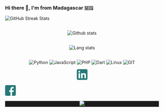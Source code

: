 ### Hi there 👋, I'm from Madagascar 🇲🇬 

<!-- PROFILE VIEW 
<p align="center">  <strong>
<img src="https://komarev.com/ghpvc/?username=mattnix4&amp;color=008080">
</strong> </p>

-->

<!-- STREAK STATS -->
<div>
  <p align="center">
  
<img src="https://github-readme-streak-stats.herokuapp.com?user=mattnix4&amp;theme=leafy&amp;date_format=j%20M%5B%20Y%5D&amp;ring=047884&amp;sideNums=06ACBD&amp;dates=06ACBD&amp;currStreakNum=08E8FF&amp;currStreakLabel=08E8FF&amp;background=ffffff00&amp;hide_border=true" alt="GitHub Streak Stats"> <br><br>

  </p>
</div>


<div>
  <p align="center">
    <img src="https://github-readme-stats.vercel.app/api?username=mattnix4&show_icons=true&theme=dark&include_all_commits=true&custom_title=Github stats" alt="Github stats" /> <br/><br/>
  </p>
</div>

<div>
  <p align="center">
    <img src="https://github-readme-stats.vercel.app/api/top-langs/?username=mattnix4&theme=solarized-dark&&show_icons=true&layout=compact&hide=html" alt="Lang stats" /> <br/><br/>
  </p>
</div>

  <!-- SKILLS -->
  
<p align='center'>
  <img alt='Python' src='https://img.shields.io/badge/Python-3776AB?style=for-the-badge&logo=python&logoColor=white'/>
  <img alt='JavaScript' src='https://img.shields.io/badge/JavaScript-F7DF1E?style=for-the-badge&logo=javascript&logoColor=teal'/>
  <img alt='PHP' src='https://img.shields.io/badge/PHP-777BB4?style=for-the-badge&logo=php&logoColor=white'/>
  <img alt='Dart' src='https://img.shields.io/badge/Dart-0175C2?style=for-the-badge&logo=dart&logoColor=white'/>
  <img alt='Linux' src='https://img.shields.io/badge/Linux-3776AB?style=for-the-badge&logo=linux&logoColor=white'/>
  <img alt='GIT' src='https://img.shields.io/badge/git-%23F05033.svg?style=for-the-badge&logo=git&logoColor=white'/>
 </p>
  
  <!-- SOCIAL NETWORK -->

<p align=center>
  <a href="https://www.linkedin.com/in/gasytalk.ml/"><img height=35 width=35 src="https://github.com/rootkit7628/rootkit7628/blob/main/img/in.png"></a>

<!--
  <a href="https://www.instagram.com/zeelife.ml"><img height=35 width=35 src="https://github.com/rootkit7628/rootkit7628/blob/main/img/instagram.png"></a> -->

  <a href="https://www.facebook.com/gasytalk.ml"><img height=35 width=35 src="https://github.com/rootkit7628/rootkit7628/blob/main/img/facebook.png"></a>
</p>

<!-- Linux Typing -->

<p align="center" style="background: #1c1c1c;">  
  <img src="https://readme-typing-svg.herokuapp.com?font=product+sans&amp;color=06ACBD&amp;center=true&amp;lines=%24%20sudo%20apt%20install%20brain&amp;duration=7000">
</p>


  
